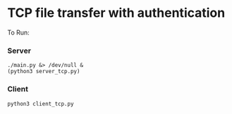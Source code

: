 # TCP file transfer with authentication
To Run:
### Server
```
./main.py &> /dev/null &
(python3 server_tcp.py)
```

### Client
```
python3 client_tcp.py
